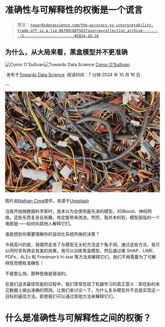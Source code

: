 # 准确性与可解释性的权衡是一个谎言

> 原文：[`towardsdatascience.com/the-accuracy-vs-interpretability-trade-off-is-a-lie-0bf89c84f5b3?source=collection_archive---------5-----------------------#2024-10-16`](https://towardsdatascience.com/the-accuracy-vs-interpretability-trade-off-is-a-lie-0bf89c84f5b3?source=collection_archive---------5-----------------------#2024-10-16)

## 为什么，从大局来看，黑盒模型并不更准确

[](https://conorosullyds.medium.com/?source=post_page---byline--0bf89c84f5b3--------------------------------)![Conor O'Sullivan](https://conorosullyds.medium.com/?source=post_page---byline--0bf89c84f5b3--------------------------------)[](https://towardsdatascience.com/?source=post_page---byline--0bf89c84f5b3--------------------------------)![Towards Data Science](https://towardsdatascience.com/?source=post_page---byline--0bf89c84f5b3--------------------------------) [Conor O'Sullivan](https://conorosullyds.medium.com/?source=post_page---byline--0bf89c84f5b3--------------------------------)

·发布于[Towards Data Science](https://towardsdatascience.com/?source=post_page---byline--0bf89c84f5b3--------------------------------) ·阅读时间：7 分钟·2024 年 10 月 16 日

--

![](img/c825d5b59c5d7e78ee67cff1bb29dfd0.png)

图片由[Nathan Cima](https://unsplash.com/@nathan_cima?utm_source=medium&utm_medium=referral)提供，来源于[Unsplash](https://unsplash.com/?utm_source=medium&utm_medium=referral)

当我开始做数据科学家时，我本以为会使用最先进的模型。XGBoost、神经网络。这些东西复杂且有趣，肯定能带来改进。然而，我并未料到，模型面临的一个难题是——如何向其他人解释它们。

谁能想到你需要理解你的自动化系统所做的决策？

令我高兴的是，我偶然走进了与模型无关的方法这个兔子洞。通过这些方法，我可以同时享有两全其美的效果。我可以训练黑盒模型，然后通过像 SHAP、LIME、PDPs、ALEs 和 Friedman’s H-stat 等方法来解释它们。我们不再需要为了可解释性而牺牲准确性！

不是那么快。那种思维是错误的。

在我们追求最佳性能的过程中，我们常常忽视了机器学习的真正意义：即在新的未见数据上做出准确的预测。让我们来讨论一下，为什么复杂模型并不总是实现这一目标的最佳方法。即使我们可以通过其他方法来解释它们。

# 什么是准确性与可解释性之间的权衡？
